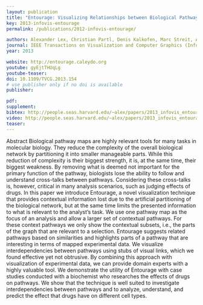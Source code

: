 ```yaml
---
layout: publication
title: "Entourage: Visualizing Relationships between Biological Pathways using Contextual Subsets"
key: 2013-infovis-entourage
permalink: /publications/2012-infovis-entourage/

authors: Alexander Lex, Christian Partl, Denis Kalkofen, Marc Streit, Anne Mai Wasserman, Samuel Gratzl, Dieter Schmalstieg and Hanspeter Pfister
journal: IEEE Transactions on Visualization and Computer Graphics (InfoVis '13), vol. 19, no. 12, pp. 2536–2545
year: 2013

website: http://entourage.caleydo.org
youtube: gyEjtTHUqLg
youtube-teaser:
doi: 10.1109/TVCG.2013.154
# use publisher only if no doi is available
publisher: 

pdf: 
supplement:
bibtex: http://people.seas.harvard.edu/~alex/papers/2013_infovis_entourage.bib
video: http://people.seas.harvard.edu/~alex/papers/2013_infovis_entourage.mp4
teaser:
---
```


Abstract
Biological pathway maps are highly relevant tools for many tasks in molecular biology. They reduce the complexity of the
overall biological network by partitioning it into smaller manageable parts. While this reduction of complexity is their biggest strength,
it is, at the same time, their biggest weakness. By removing what is deemed not important for the primary function of the pathway,
biologists lose the ability to follow and understand cross-talks between pathways. Considering these cross-talks is, however, critical in
many analysis scenarios, such as judging effects of drugs. In this paper we introduce Entourage, a novel visualization technique that
provides contextual information lost due to the artificial partitioning of the biological network, but at the same time limits the presented
information to what is relevant to the analyst’s task. We use one pathway map as the focus of an analysis and allow a larger set of
contextual pathways. For these context pathways we only show the contextual subsets, i.e., the parts of the graph that are relevant to a
selection. Entourage suggests related pathways based on similarities and highlights parts of a pathway that are interesting in terms of
mapped experimental data. We visualize interdependencies between pathways using stubs of visual links, which we found effective
yet not obtrusive. By combining this approach with visualization of experimental data, we can provide domain experts with a highly
valuable tool. We demonstrate the utility of Entourage with case studies conducted with a biochemist who researches the effects of
drugs on pathways. We show that the technique is well suited to investigate interdependencies between pathways and to analyze,
understand, and predict the effect that drugs have on different cell types.